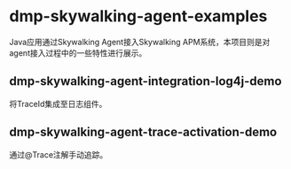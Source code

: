 # dmp-skywalking-agent-examples
Java应用通过Skywalking Agent接入Skywalking APM系统，本项目则是对agent接入过程中的一些特性进行展示。

## dmp-skywalking-agent-integration-log4j-demo
将TraceId集成至日志组件。

## dmp-skywalking-agent-trace-activation-demo
通过@Trace注解手动追踪。
